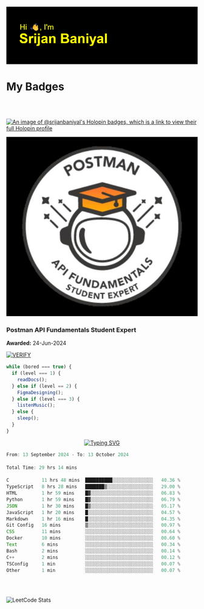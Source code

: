 ![Header](./header.png)

# My Badges

<Br />
<Br />

[![An image of @srijanbaniyal's Holopin badges, which is a link to view their full Holopin profile](https://holopin.me/srijanbaniyal)](https://holopin.io/@srijanbaniyal)

[![Postman API Fundamentals Student Expert](/Postman.jpeg)](https://api.badgr.io/public/assertions/r9BLLy0oTfKJBbkGuDI1zA)

### Postman API Fundamentals Student Expert

**Awarded:** 24-Jun-2024

[![VERIFY](https://img.shields.io/badge/VERIFY-blue)](https://badgecheck.io?url=https%3A%2F%2Fapi.badgr.io%2Fpublic%2Fassertions%2Fr9BLLy0oTfKJBbkGuDI1zA)

```javascript
while (bored === true) {
  if (level === 1) {
    readDocs();
  } else if (level == 2) {
    FigmaDesigning();
  } else if (level === 3) {
    listenMusic();
  } else {
    sleep();
  }
}
```

<p align="center">
  <a href="https://git.io/typing-svg"><img src="https://readme-typing-svg.demolab.com?font=Tilt+Prism&size=30&pause=1000&color=0FF75B&center=true&vCenter=true&width=800&height=80&lines=Time+spent+on+various+Programming+languages" alt="Typing SVG" /></a>
</p>

<!--START_SECTION:waka-->

```TypeScript
From: 13 September 2024 - To: 13 October 2024

Total Time: 29 hrs 14 mins

C            11 hrs 48 mins  ██████████░░░░░░░░░░░░░░░   40.36 %
TypeScript   8 hrs 28 mins   ███████▒░░░░░░░░░░░░░░░░░   29.00 %
HTML         1 hr 59 mins    █▓░░░░░░░░░░░░░░░░░░░░░░░   06.83 %
Python       1 hr 59 mins    █▓░░░░░░░░░░░░░░░░░░░░░░░   06.79 %
JSON         1 hr 30 mins    █▒░░░░░░░░░░░░░░░░░░░░░░░   05.17 %
JavaScript   1 hr 20 mins    █░░░░░░░░░░░░░░░░░░░░░░░░   04.57 %
Markdown     1 hr 16 mins    █░░░░░░░░░░░░░░░░░░░░░░░░   04.35 %
Git Config   16 mins         ▒░░░░░░░░░░░░░░░░░░░░░░░░   00.97 %
CSS          11 mins         ░░░░░░░░░░░░░░░░░░░░░░░░░   00.64 %
Docker       10 mins         ░░░░░░░░░░░░░░░░░░░░░░░░░   00.60 %
Text         6 mins          ░░░░░░░░░░░░░░░░░░░░░░░░░   00.34 %
Bash         2 mins          ░░░░░░░░░░░░░░░░░░░░░░░░░   00.14 %
C++          2 mins          ░░░░░░░░░░░░░░░░░░░░░░░░░   00.12 %
TSConfig     1 min           ░░░░░░░░░░░░░░░░░░░░░░░░░   00.07 %
Other        1 min           ░░░░░░░░░░░░░░░░░░░░░░░░░   00.07 %
```

<!--END_SECTION:waka-->

<Br />
<Br />

![LeetCode Stats](https://leetcard.jacoblin.cool/Srijan-Baniyal?theme=dark&font=Rasa&ext=contest)
